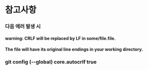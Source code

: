 # 참고사항
### 다음 에러 발생 시
#### warning: CRLF will be replaced by LF in some/file.file.
#### The file will have its original line endings in your working directory.
### git config (--global) core.autocrlf true
